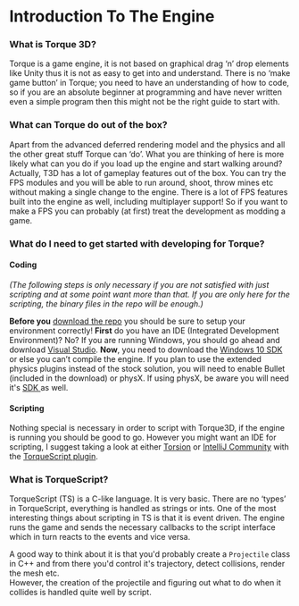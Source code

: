 # Introduction To The Engine

### What is Torque 3D? <a href="#what-is-torque-3d" id="what-is-torque-3d"></a>

Torque is a game engine, it is not based on graphical drag ‘n’ drop elements like Unity thus it is not as easy to get into and understand. There is no ‘make game button’ in Torque; you need to have an understanding of how to code, so if you are an absolute beginner at programming and have never written even a simple program then this might not be the right guide to start with.

### What can Torque do out of the box? <a href="#what-can-torque-do-out-of-the-box" id="what-can-torque-do-out-of-the-box"></a>

Apart from the advanced deferred rendering model and the physics and all the other great stuff Torque can ‘do’. What you are thinking of here is more likely what can you do if you load up the engine and start walking around? Actually, T3D has a lot of gameplay features out of the box. You can try the FPS modules and you will be able to run around, shoot, throw mines etc without making a single change to the engine. There is a lot of FPS features built into the engine as well, including multiplayer support! So if you want to make a FPS you can probably (at first) treat the development as modding a game.

### What do I need to get started with developing for Torque? <a href="#what-do-i-need-to-get-started-with-developing-for-torque" id="what-do-i-need-to-get-started-with-developing-for-torque"></a>

#### Coding <a href="#coding" id="coding"></a>

_(The following steps is only necessary if you are not satisfied with just scripting and at some point want more than that. If you are only here for the scripting, the binary files in the repo will be enough.)_

**Before you** [download the repo](http://github.com/TorqueGameEngines/Torque3D) you should be sure to setup your environment correctly! **First** do you have an IDE (Integrated Development Environment)? No? If you are running Windows, you should go ahead and download [Visual Studio](https://visualstudio.microsoft.com/vs/). **Now**, you need to download the [Windows 10 SDK](https://developer.microsoft.com/en-US/windows/downloads/windows-10-sdk/) or else you can’t compile the engine. If you plan to use the extended physics plugins instead of the stock solution, you will need to enable Bullet (included in the download) or physX. If using physX, be aware you will need it's [SDK ](http://www.nvidia.com/object/physx\_downloads.html)as well.

#### Scripting <a href="#scripting" id="scripting"></a>

Nothing special is necessary in order to script with Torque3D, if the engine is running you should be good to go. However you might want an IDE for scripting, I suggest taking a look at either [Torsion](https://github.com/TorqueGameEngines/TorsionEditor) or [IntelliJ Community](https://www.jetbrains.com/idea/download) with the [TorqueScript plugin](https://plugins.jetbrains.com/plugin/17218-torquescript-language-support).

### What is TorqueScript? <a href="#what-is-torquescript" id="what-is-torquescript"></a>

TorqueScript (TS) is a C-like language. It is very basic. There are no ‘types’ in TorqueScript, everything is handled as strings or ints. One of the most interesting things about scripting in TS is that it is event driven. The engine runs the game and sends the necessary callbacks to the script interface which in turn reacts to the events and vice versa.

A good way to think about it is that you'd probably create a `Projectile` class in C++ and from there you'd control it's trajectory, detect collisions, render the mesh etc.\
However, the creation of the projectile and figuring out what to do when it collides is handled quite well by script.
